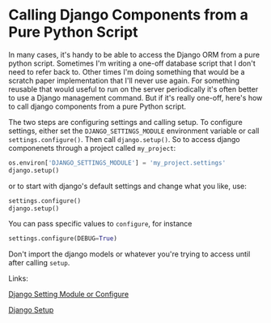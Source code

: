 # Calling Django Components from a Pure Python Script

In many cases, it's handy to be able to access the Django ORM from a pure python script. Sometimes I'm writing a one-off database script that I don't need to refer back to. Other times I'm doing something that would be a scratch paper implementation that I'll never use again. For something reusable that would useful to run on the server periodically it's often better to use a Django management command. But if it's really one-off, here's how to call django components from a pure Python script.

The two steps are configuring settings and calling setup. To configure settings, either set the `DJANGO_SETTINGS_MODULE` environment variable or call `settings.configure()`. Then call `django.setup()`. So to access django componenets through a project called `my_project`:

```python
os.environ['DJANGO_SETTINGS_MODULE'] = 'my_project.settings'
django.setup()
```

or to start with django's default settings and change what you like, use:

```python
settings.configure()
django.setup()
```

You can pass specific values to `configure`, for instance

```python
settings.configure(DEBUG=True)

```

Don't import the django models or whatever you're trying to access until after calling `setup`.


Links:

[Django Setting Module or Configure](https://docs.djangoproject.com/en/5.0/topics/settings/#either-configure-or-django-settings-module-is-required)

[Django Setup](https://docs.djangoproject.com/en/5.0/topics/settings/#calling-django-setup-is-required-for-standalone-django-usage)
